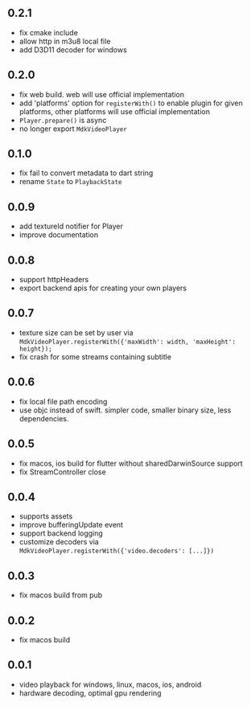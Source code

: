 ## 0.2.1

* fix cmake include
* allow http in m3u8 local file
* add D3D11 decoder for windows

## 0.2.0

* fix web build. web will use official implementation
* add 'platforms' option for `registerWith()` to enable plugin for given platforms, other platforms will use official implementation
* `Player.prepare()` is async
* no longer export `MdkVideoPlayer`

## 0.1.0

* fix fail to convert metadata to dart string
* rename `State` to `PlaybackState`

## 0.0.9

* add textureId notifier for Player
* improve documentation

## 0.0.8

* support httpHeaders
* export backend apis for creating your own players

## 0.0.7

* texture size can be set by user via `MdkVideoPlayer.registerWith({'maxWidth': width, 'maxHeight': height});`
* fix crash for some streams containing subtitle

## 0.0.6

* fix local file path encoding
* use objc instead of swift. simpler code, smaller binary size, less dependencies.

## 0.0.5

* fix macos, ios build for flutter without sharedDarwinSource support
* fix StreamController close

## 0.0.4

* supports assets
* improve bufferingUpdate event
* support backend logging
* customize decoders via `MdkVideoPlayer.registerWith({'video.decoders': [...]})`

## 0.0.3

* fix macos build from pub

## 0.0.2

* fix macos build

## 0.0.1

* video playback for windows, linux, macos, ios, android
* hardware decoding, optimal gpu rendering
